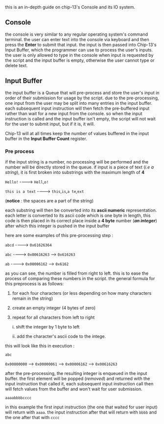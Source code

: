 this is an in-depth guide on chip-13's Console and its IO system.

## Console
the console is very similar to any regular operating system's command terminal.
the user can enter text into the console via keyboard and then press the **Enter** to 
submit that input. the input is then passed into Chip-13's Input Buffer, 
which the programmer can use to process the user's inputs.
the user is only allowed to type in the console when input is requested by 
the script and the input buffer is empty, otherwise the user cannot type 
or delete text.

## Input Buffer
the input buffer is a Queue that will pre-process and store the user's input
in order of their submission for usage by the script. due to the pre-processing,
one input from the user may be split into many entries in the input buffer.
each subsequent input instruction will then fetch the pre-buffered input
rather than wait for a new input from the console. 
so when the input instruction is called and the input buffer isn't empty, 
the script will not wait for the user to submit input, but if it is, it will.

Chip-13 will at all times keep the number of values buffered in 
the input buffer in the **Input Buffer Count** register.


### Pre process
if the input string is a number, no processing will be performed and 
the number will be directly stored in the queue.
if input is a piece of text (_i.e a string_), it is first broken 
into substrings with the maximum length of **4**

`Hello!`  ---->   `Hell`,`o!`

`this is a text`   ---->    `this`,` is `,`a te`,`ext`

(**notice** : the spaces are a part of the string)

each substring will then be converted into its **ascii numeric** representation.
each letter is converted to its ascii code which is one byte in length, 
this code is then placed in its correct place inside a **4 byte** number (**_an integer_**)
after which this integer is pushed in the input buffer

here are some examples of this pre-processing step :

`abcd`  ---->  `0x61626364`

`abc`    ---->  `0x00616263`  -->  `0x616263`

`ab`      ---->  `0x00006162`  -->  `0x6162`

as you can see, the number is filled from right to left. 
this is to ease the process of comparing these numbers in the script.
the general formula for this preprocess is as follows:

1. for each four characters (or less depending on how many characters remain in the string)
2. create an empty integer (4 bytes of zero)
3. repeat for all characters from left to right

   i. shift the integer by 1 byte to left

   ii. add the character's ascii code to the intege.

this will look like this in execution :

`abc`

`0x00000000`  -->  `0x00000061`  -->  `0x00006162`  -->  `0x00616263`

after the pre-processing, the resulting integer is enqueued in the input buffer.
the first element will be popped (_removed_) and returned with the input instruction
that called it, each subsequent input instruction call then will fetch values from
the buffer and won't wait for user submission.

`aaaabbbbcccc`

in this example the first input instruction (the one that waited for user input)
will return with `aaaa`. the input instruction after that will return 
with `bbbb` and the one after that with `cccc`




